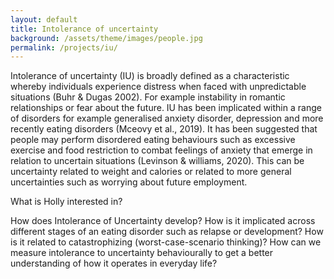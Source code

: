 ```yaml
---
layout: default
title: Intolerance of uncertainty
background: /assets/theme/images/people.jpg
permalink: /projects/iu/
---
```


Intolerance of uncertainty (IU) is broadly defined as a characteristic whereby individuals experience distress when faced with unpredictable situations (Buhr & Dugas 2002). For example instability in romantic relationships or fear about the future. IU has been implicated within a range of disorders for example generalised anxiety disorder, depression and more recently eating disorders (Mceovy et al., 2019). It has been suggested that people may perform disordered eating behaviours such as excessive exercise and food restriction to combat feelings of anxiety that emerge in relation to uncertain situations (Levinson & williams, 2020). This can be uncertainty related to weight and calories or related to more general uncertainties such as worrying about future employment.


What is Holly interested in?

How does Intolerance of Uncertainty develop?
How is it implicated across different stages of an eating disorder such as relapse or development?
How is it related to catastrophizing (worst-case-scenario thinking)?
How can we measure intolerance to uncertainty behaviourally to get a better understanding of how it operates in everyday life?


